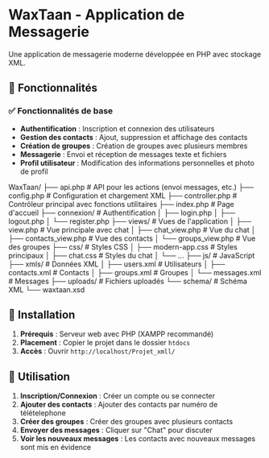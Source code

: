 # WaxTaan - Application de Messagerie

Une application de messagerie moderne développée en PHP avec stockage XML.

## 🚀 Fonctionnalités

### ✅ Fonctionnalités de base
- **Authentification** : Inscription et connexion des utilisateurs
- **Gestion des contacts** : Ajout, suppression et affichage des contacts
- **Création de groupes** : Création de groupes avec plusieurs membres
- **Messagerie** : Envoi et réception de messages texte et fichiers
- **Profil utilisateur** : Modification des informations personnelles et photo de profil


WaxTaan/
├── api.php                 # API pour les actions (envoi messages, etc.)
├── config.php              # Configuration et chargement XML
├── controller.php          # Contrôleur principal avec fonctions utilitaires
├── index.php               # Page d'accueil
├── connexion/              # Authentification
│   ├── login.php
│   ├── logout.php
│   └── register.php
├── views/                  # Vues de l'application
│   ├── view.php            # Vue principale avec chat
│   ├── chat_view.php       # Vue du chat
│   ├── contacts_view.php   # Vue des contacts
│   └── groups_view.php     # Vue des groupes
├── css/                    # Styles CSS
│   ├── modern-app.css      # Styles principaux
│   ├── chat.css           # Styles du chat
│   └── ...
├── js/                     # JavaScript
├── xmls/                   # Données XML
│   ├── users.xml          # Utilisateurs
│   ├── contacts.xml       # Contacts
│   ├── groups.xml         # Groupes
│   └── messages.xml       # Messages
├── uploads/               # Fichiers uploadés
└── schema/               # Schéma XML
    └── waxtaan.xsd



## 🚀 Installation

1. **Prérequis** : Serveur web avec PHP (XAMPP recommandé)
2. **Placement** : Copier le projet dans le dossier `htdocs`
3. **Accès** : Ouvrir `http://localhost/Projet_xmll/`

## 📱 Utilisation

1. **Inscription/Connexion** : Créer un compte ou se connecter
2. **Ajouter des contacts** : Ajouter des contacts par numéro de télételephone
3. **Créer des groupes** : Créer des groupes avec plusieurs contacts
4. **Envoyer des messages** : Cliquer sur "Chat" pour discuter
5. **Voir les nouveaux messages** : Les contacts avec nouveaux messages sont mis en évidence
